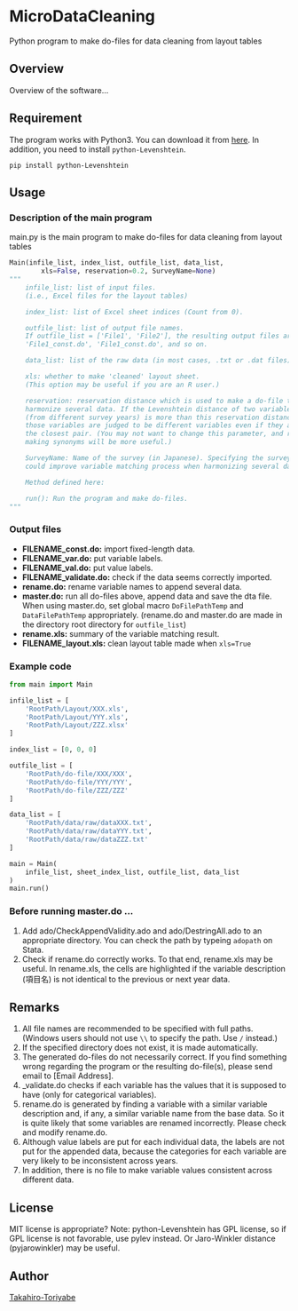 # MicroDataCleaning
Python program to make do-files for data cleaning from layout tables

## Overview
Overview of the software...

## Requirement
The program works with Python3. You can download it from
[here](https://www.anaconda.com/distribution/). In addition, you need to
install
`python-Levenshtein`.
```
pip install python-Levenshtein
```

## Usage

### Description of the main program
main.py is the main program to make do-files for data cleaning from layout
tables

```Python
Main(infile_list, index_list, outfile_list, data_list,
        xls=False, reservation=0.2, SurveyName=None)
"""
    infile_list: list of input files.
    (i.e., Excel files for the layout tables)

    index_list: list of Excel sheet indices (Count from 0).

    outfile_list: list of output file names.
    If outfile_list = ['File1', 'File2'], the resulting output files are
    'File1_const.do', 'File1_const.do', and so on.

    data_list: list of the raw data (in most cases, .txt or .dat files).

    xls: whether to make 'cleaned' layout sheet.
    (This option may be useful if you are an R user.)

    reservation: reservation distance which is used to make a do-file to
    harmonize several data. If the Levenshtein distance of two variables
    (from different survey years) is more than this reservation distance,
    those variables are judged to be different variables even if they are
    the closest pair. (You may not want to change this parameter, and rather
    making synonyms will be more useful.)

    SurveyName: Name of the survey (in Japanese). Specifying the survey name
    could improve variable matching process when harmonizing several data.

    Method defined here:

    run(): Run the program and make do-files.
"""
```

### Output files
- **FILENAME_const.do:** import fixed-length data.
- **FILENAME_var.do:** put variable labels.
- **FILENAME_val.do:** put value labels.
- **FILENAME_validate.do:** check if the data seems correctly imported.
- **rename.do:** rename variable names to append several data.
- **master.do:** run all do-files above, append data and save the dta file.
When using master.do, set global macro `DoFilePathTemp` and `DataFilePathTemp`
appropriately. (rename.do and master.do are made in the directory root
directory for `outfile_list`)
- **rename.xls:** summary of the variable matching result.
- **FILENAME_layout.xls:** clean layout table made when `xls=True`

### Example code
```Python
from main import Main

infile_list = [
    'RootPath/Layout/XXX.xls',
    'RootPath/Layout/YYY.xls',
    'RootPath/Layout/ZZZ.xlsx'
]

index_list = [0, 0, 0]

outfile_list = [
    'RootPath/do-file/XXX/XXX',
    'RootPath/do-file/YYY/YYY',
    'RootPath/do-file/ZZZ/ZZZ'
]

data_list = [
    'RootPath/data/raw/dataXXX.txt',
    'RootPath/data/raw/dataYYY.txt',
    'RootPath/data/raw/dataZZZ.txt'
]

main = Main(
    infile_list, sheet_index_list, outfile_list, data_list
)
main.run()
```

### Before running master.do ...
1. Add ado/CheckAppendValidity.ado and ado/DestringAll.ado to an appropriate
directory. You can check the path by typeing `adopath` on Stata.
2. Check if rename.do correctly works. To that end, rename.xls may be useful.
In rename.xls, the cells are highlighted if the variable description (項目名)
is not identical to the previous or next year data.

## Remarks
1. All file names are recommended to be specified with full paths. (Windows users should not use `\\` to specify the path. Use `/` instead.)
2. If the specified directory does not exist, it is made automatically.
2. The generated do-files do not necessarily correct.
If you find something wrong regarding the program or
 the resulting do-file(s), please send email to [Email Address].
3. \_validate.do checks if each variable has the values that it is supposed
to have (only for categorical variables).
4. rename.do is generated by finding a variable with a similar variable
description and, if any, a similar variable name from the base data. So it is
quite likely that some variables are renamed incorrectly. Please check and
modify rename.do.
5. Although value labels are put for each individual data, the labels are not
put for the appended data, because the categories for each variable are very
likely to be inconsistent across years.
6. In addition, there is no file to make variable values consistent across
different data.

## License
MIT license is appropriate?
Note: python-Levenshtein has GPL license, so if GPL license is not favorable,
use pylev instead. Or Jaro-Winkler distance (pyjarowinkler) may be useful.

## Author
[Takahiro-Toriyabe](https://github.com/Takahiro-Toriyabe)
